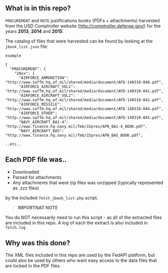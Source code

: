 ## What is in this repo?

`PROCUREMENT` and `RDTE` justifications books (PDFs + attachments) harvested from the USD Comptroller website (http://comptroller.defense.gov/) for the years **2013**, **2014** and **2015**.


The catalog of files that were harvested can be found by looking at the `jbook_list.json` file:


```
example

{
  "PROCUREMENT": {
    "20xx": {
      "AIRFORCE_AMMUNITION": "http://www.saffm.hq.af.mil/shared/media/document/AFD-140310-040.pdf",
      "AIRFORCE_AIRCRAFT_VOL1": "http://www.saffm.hq.af.mil/shared/media/document/AFD-140310-041.pdf",
      "AIRFORCE_AIRCRAFT_VOL2": "http://www.saffm.hq.af.mil/shared/media/document/AFD-140310-042.pdf",
      "AIRFORCE_MISSILE": "http://www.saffm.hq.af.mil/shared/media/document/AFD-140310-044.pdf",
      "AIRFORCE_OTHER": "http://www.saffm.hq.af.mil/shared/media/document/AFD-140310-045.pdf",
      "NAVY_AIRCRAFT_BA1-4": "http://www.finance.hq.navy.mil/fmb/15pres/APN_BA1-4_BOOK.pdf",
      "NAVY_AIRCRAFT_BA5": "http://www.finance.hq.navy.mil/fmb/15pres/APN_BA5_BOOK.pdf",

..etc..

```


## Each PDF file was..

- Downloaded
- Parsed for attachments
- Any attachments that were zip files was unzipped (typically represented as .zzz files)

by the included `fetch_jbook_list.php` script.

> **IMPORTNAT NOTE** 
>
You do NOT necessarily need to run this script - as all of the extracted files are included in this repo.  A log of each the extract is also included in `fetch.log`


## Why was this done?

The XML files included in this repo are used by the FedAPI platform, but could also be used by others who want easy access to the data files that are locked in the PDF files.
